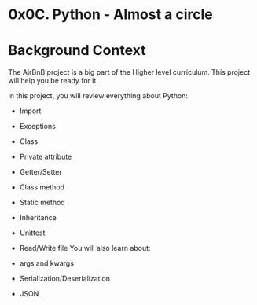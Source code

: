 # 0x0C. Python - Almost a circle
# Background Context
The AirBnB project is a big part of the Higher level curriculum. This project will help you be ready for it.

In this project, you will review everything about Python:
- Import
- Exceptions
- Class
- Private attribute
- Getter/Setter
- Class method
- Static method
- Inheritance
- Unittest
- Read/Write file
You will also learn about:

- args and kwargs
- Serialization/Deserialization
- JSON
